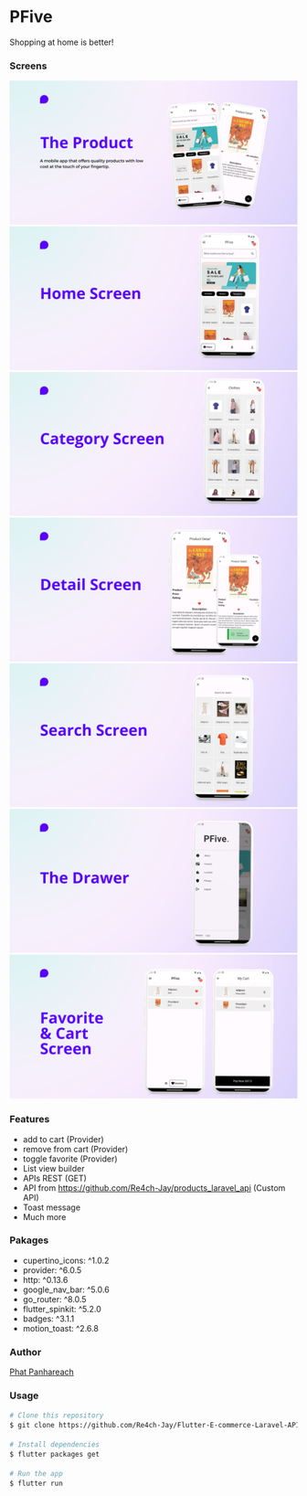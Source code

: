 # PFive

Shopping at home is better!


### Screens

<img src="images/showcase/1.png" />
<img src="images/showcase/2.png" />
<img src="images/showcase/3.png" />
<img src="images/showcase/4.png" />
<img src="images/showcase/5.png" />
<img src="images/showcase/6.png" />
<img src="images/showcase/7.png" />

### Features

- add to cart (Provider)
- remove from cart (Provider)
- toggle favorite (Provider)
- List view builder
- APIs REST (GET)
- API from https://github.com/Re4ch-Jay/products_laravel_api (Custom API)
- Toast message
- Much more

### Pakages

- cupertino_icons: ^1.0.2
- provider: ^6.0.5
- http: ^0.13.6
- google_nav_bar: ^5.0.6
- go_router: ^8.0.5
- flutter_spinkit: ^5.2.0
- badges: ^3.1.1
- motion_toast: ^2.6.8


### Author

[Phat Panhareach](https://github.com/Re4ch-Jay/)


### Usage

```bash
# Clone this repository
$ git clone https://github.com/Re4ch-Jay/Flutter-E-commerce-Laravel-API.git

# Install dependencies
$ flutter packages get

# Run the app
$ flutter run
```
